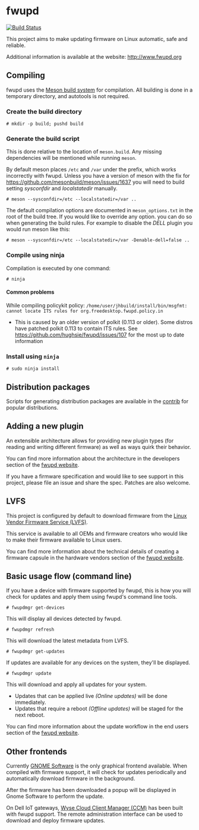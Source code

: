 fwupd
=====
[![Build Status](https://travis-ci.org/hughsie/fwupd.png)](https://travis-ci.org/hughsie/fwupd)

This project aims to make updating firmware on Linux automatic, safe and reliable.

Additional information is available at the website: http://www.fwupd.org

## Compiling

fwupd uses the [Meson build system](http://mesonbuild.com/) for compilation.
All building is done in a temporary directory, and autotools is not required.

### Create the build directory
`# mkdir -p build; pushd build`
### Generate the build script
This is done relative to the location of `meson.build`.  Any missing dependencies will be mentioned while running `meson`.

By default meson places `/etc` and `/var` under the prefix, which works incorrectly with fwupd.
Unless you have a version of meson with the fix for https://github.com/mesonbuild/meson/issues/1637 you will need to build setting *sysconfdir* and *localstatedir* manually.

`# meson --sysconfdir=/etc --localstatedir=/var ..`

The default compilation options are documented in `meson_options.txt` in the root of the build tree.
If you would like to override any option. you can do so when generating the build rules.
For example to disable the *DELL* plugin you would run meson like this:

`# meson --sysconfdir=/etc --localstatedir=/var -Denable-dell=false ..`

### Compile using ninja
Compilation is executed by one command:

`# ninja `

#### Common problems
While compiling policykit policy: `/home/user/jhbuild/install/bin/msgfmt: cannot locate ITS rules for org.freedesktop.fwupd.policy.in`
* This is caused by an older version of polkit (0.113 or older).  Some distros have patched polkit 0.113 to contain ITS rules.  See https://github.com/hughsie/fwupd/issues/107 for the most up to date information


### Install using `ninja`

`# sudo ninja install`

## Distribution packages
Scripts for generating distribution packages are available in the [contrib](https://github.com/hughsie/fwupd/tree/master/contrib) for popular distributions.

Adding a new plugin
-------------------

An extensible architecture allows for providing new plugin types (for reading
and writing different firmware) as well as ways quirk their behavior.

You can find more information about the architecture in the developers section
of the [fwupd website](http://www.fwupd.org).

If you have a firmware specification and would like to see support
in this project, please file an issue and share the spec.  Patches are also
welcome.

LVFS
----
This project is configured by default to download firmware from the [Linux Vendor
Firmware Service (LVFS)](https://secure-lvfs.rhcloud.com/lvfs/).

This service is available to all OEMs and firmware creators who would like to make
their firmware available to Linux users.

You can find more information about the technical details of creating a firmware
capsule in the hardware vendors section of the [fwupd website](http://www.fwupd.org).

Basic usage flow (command line)
------------------------------

If you have a device with firmware supported by fwupd, this is how you will check
for updates and apply them using fwupd's command line tools.

`# fwupdmgr get-devices`

This will display all devices detected by fwupd.

`# fwupdmgr refresh`

This will download the latest metadata from LVFS.

`# fwupdmgr get-updates`

If updates are available for any devices on the system, they'll be displayed.

`# fwupdmgr update`

This will download and apply all updates for your system.

* Updates that can be applied live *(Online updates)* will be done immediately.
* Updates that require a reboot *(Offline updates)* will be staged for the next reboot.

You can find more information about the update workflow in the end
users section of the [fwupd website](http://www.fwupd.org).

Other frontends
-------------------

Currently [GNOME Software](https://wiki.gnome.org/Apps/Software) is the only graphical
frontend available.  When compiled with firmware support, it will check for updates
periodically and automatically download firmware in the background.

After the firmware has been downloaded a popup will be displayed in Gnome Software
to perform the update.

On Dell IoT gateways, [Wyse Cloud Client Manager (CCM)](http://www.dell.com/us/business/p/wyse-cloud-client-manager/pd)
has been built with fwupd support.
The remote administration interface can be used to download and deploy
firmware updates.
